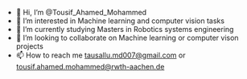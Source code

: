 - 👋 Hi, I’m @Tousif_Ahamed_Mohammed
- 👀 I’m interested in Machine learning and computer vision tasks
- 🌱 I’m currently studying Masters in Robotics systems engineering 
- 💞️ I’m looking to collaborate on Machine learning or computer vison projects
- 📫 How to reach me tausallu.md007@gmail.com or tousif.ahamed.mohammed@rwth-aachen.de

<!---
Tousif34344/Tousif34344 is a ✨ special ✨ repository because its `README.md` (this file) appears on your GitHub profile.
You can click the Preview link to take a look at your changes.
--->
